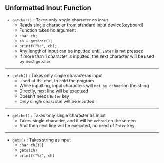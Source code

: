 ## Unformatted Inout Function
- `getchar()` : Takes only single character as input
    - Reads single character from standard input device(keyboard) 
    - Function takes no argument
    - `char ch;`
    - `ch = getchar();`
    - `printf("%c", ch);`
    - Any length of input can be inputted until, `Enter` is not pressed
    - If more than 1 character is inputted, the next character will be used by next `getchar`

---

- `getch()` : Takes only single characteras input
    - Used at the end, to hold the program
    - While inputting, input characters will `not be echoed` on the string
    - Directly, next line will be executed
    - Doesn't needs `Enter` key
    - Only single character will be inputted

---

- `getche()` : Takes only single character as input
    - Takes single character, and it will be `echoed` on the screen
    - And then next line will be executed, no need of `Enter` key

---

- `gets()` : Takes string as input
    - `char ch[10]`
    - `gets(ch)`
    - `printf("%s", ch)`
    
